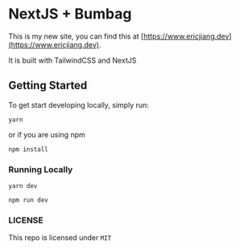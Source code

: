 # NextJS + Bumbag

This is my new site, you can find this at [https://www.ericjiang.dev](https://www.ericjiang.dev).

It is built with TailwindCSS and NextJS

## Getting Started

To get start developing locally, simply run:

```
yarn
```

or if you are using npm

```
npm install
```

### Running Locally

```
yarn dev
```

```
npm run dev
```

### LICENSE

This repo is licensed under `MIT`